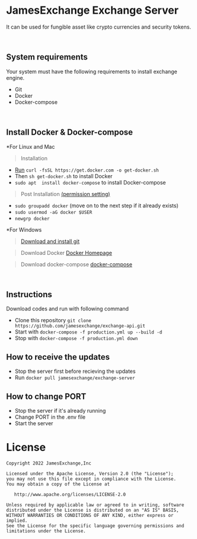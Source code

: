 # JamesExchange Exchange Server

It can be used for fungible asset like crypto currencies and security tokens.

<br/>

## System requirements

Your system must have the following requirements to install exchange engine.
- Git
- Docker
- Docker-compose

<br/>

## Install Docker & Docker-compose
*For Linux and Mac
> Installation
- [Run](https://github.com/docker/docker-install) `curl -fsSL https://get.docker.com -o get-docker.sh`
- Then `sh get-docker.sh` to install Docker
- `sudo apt  install docker-compose` to install Docker-compose
> Post Installation [(permission setting)](https://docs.docker.com/engine/install/linux-postinstall/)
- `sudo groupadd docker` (move on to the next step if it already exists)
- `sudo usermod -aG docker $USER`
- `newgrp docker`

*For Windows
> [Download and install git](https://github.com/git-guides/install-git/)

> Download Docker
> [Docker Homepage](https://www.docker.com/get-started/)

> Download docker-compose
> [docker-compose](https://docs.docker.com/compose/install/)

<br/>

## Instructions
Download codes and run with following command
- Clone this repository `git clone https://github.com/jamesexchange/exchange-api.git`
- Start with `docker-compose -f production.yml up --build -d`
- Stop with `docker-compose -f production.yml down`

## How to receive the updates
- Stop the server first before recieving the updates
- Run `docker pull jamesexchange/exchange-server`

## How to change PORT
- Stop the server if it's already running
- Change PORT in the .env file
- Start the server


License
=======

    Copyright 2022 JamesExchange,Inc

    Licensed under the Apache License, Version 2.0 (the "License");
    you may not use this file except in compliance with the License.
    You may obtain a copy of the License at

       http://www.apache.org/licenses/LICENSE-2.0

    Unless required by applicable law or agreed to in writing, software
    distributed under the License is distributed on an "AS IS" BASIS,
    WITHOUT WARRANTIES OR CONDITIONS OF ANY KIND, either express or implied.
    See the License for the specific language governing permissions and
    limitations under the License.

